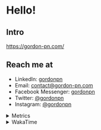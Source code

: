 # Hello!

## Intro

<https://gordon-pn.com/>

## Reach me at

- LinkedIn: [gordonpn](https://www.linkedin.com/in/gordonpn/)
- Email: [contact@gordon-pn.com](mailto:contact@gordon-pn.com)
- Facebook Messenger: [gordonpn](https://www.messenger.com/t/Gordonpn)
- Twitter: [@gordonpn](https://twitter.com/Gordonpn)
- Instagram: [@gordonpn](https://www.instagram.com/gordonpn/)

<details>
  <summary>Metrics</summary>

  <img align="center" src="https://github.com/gordonpn/gordonpn/blob/master/github-metrics.svg" alt="GitHub Metrics">

</details>

<details>
  <summary>WakaTime</summary>

  <!--START_SECTION:waka-->
📊 **This Week I Spent My Time On** 

```text
💬 Programming Languages: 
Java                     20 hrs 58 mins      ██████████░░░░░░░░░░░░░░░   40.82 % 
Other                    16 hrs 24 mins      ████████░░░░░░░░░░░░░░░░░   31.96 % 
Brazil Dependency Config 5 hrs 9 mins        ███░░░░░░░░░░░░░░░░░░░░░░   10.05 % 
XML                      2 hrs 16 mins       █░░░░░░░░░░░░░░░░░░░░░░░░   04.41 % 
Bash                     1 hr 18 mins        █░░░░░░░░░░░░░░░░░░░░░░░░   02.53 % 

🔥 Editors: 
Chrome                   28 hrs 11 mins      ██████████████░░░░░░░░░░░   54.87 % 
IntelliJ IDEA            10 hrs 12 mins      █████░░░░░░░░░░░░░░░░░░░░   19.86 % 
iTerm2                   6 hrs 36 mins       ███░░░░░░░░░░░░░░░░░░░░░░   12.87 % 
Slack                    2 hrs               █░░░░░░░░░░░░░░░░░░░░░░░░   03.91 % 
VS Code                  1 hr 9 mins         █░░░░░░░░░░░░░░░░░░░░░░░░   02.25 % 
```


 Last Updated on 02/03/2025 16:24:38 UTC
<!--END_SECTION:waka-->
</details>

